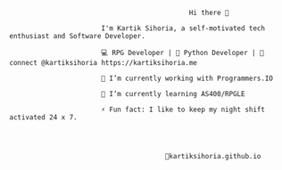                                                  Hi there 👋 
                           
                           I'm Kartik Sihoria, a self-motivated tech enthusiast and Software Developer.

                           💻 RPG Developer | 🌱 Python Developer | 💬 connect @kartiksihoria https://kartiksihoria.me 

                           🔭 I’m currently working with Programmers.IO

                           🌱 I’m currently learning AS400/RPGLE

                           ⚡ Fun fact: I like to keep my night shift activated 24 x 7.




                                           👋kartiksihoria.github.io
